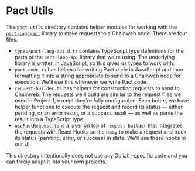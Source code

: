 # Pact Utils

The `pact-utils` directory contains helper modules for working with the [`pact-lang-api`](https://github.com/kadena-io/pact-lang-api) library to make requests to a Chainweb node. There are four files:

- `types/pact-lang-api.d.ts` contains TypeScript type definitions for the parts of the `pact-lang-api` library that we're using. The underlying library is written in JavaScript, so this gives us types to work with.
- `pact-code.ts` has helpers for writing Pact code in JavaScript and then formatting it into a string appropriate to send to a Chainweb node for execution. We'll use this whenever we write Pact code.
- `request-builder.ts` has helpers for constructing requests to send to Chainweb. The requests we'll build are similar to the request files we used in Project 1, except they're fully configurable. Even better, we have helper functions to execute the request and record its status — either pending, or an error result, or a success result — as well as parse the result into a TypeScript type.
- `usePactRequest.ts` is a layer on top of `request-builder` that integrates the requests with React Hooks so it's easy to make a request and track its status (pending, error, or success) in state. We'll use these hooks in our UI.

This directory intentionally does not use any Goliath-specific code and you can freely adapt it into your own projects.

